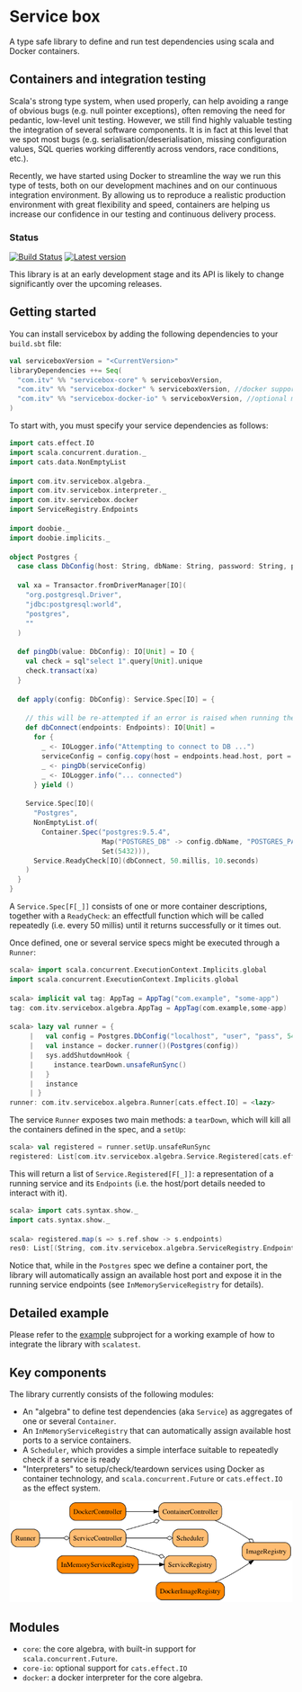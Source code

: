# Service box

A type safe library to define and run test dependencies using scala and Docker containers.

## Containers and integration testing

Scala's strong type system, when used properly, can help avoiding a range of obvious bugs 
(e.g. null pointer exceptions), often removing the need for pedantic, low-level unit testing. 
However, we still find highly valuable testing the integration of several software 
components. It is in fact at this level that we spot most bugs (e.g. serialisation/deserialisation, 
missing configuration values, SQL queries working differently across vendors, race conditions, etc.).

Recently, we have started using Docker to streamline the way we run this type of tests, both on
our development machines and on our continuous integration environment. 
By allowing us to reproduce a realistic production environment with great flexibility and speed, containers
are helping us increase our confidence in our testing and continuous delivery process.

### Status

[![Build Status](https://travis-ci.org/ITV/servicebox.svg?branch=master)](https://travis-ci.org/ITV/servicebox)
[![Latest version](https://index.scala-lang.org/itv/servicebox/servicebox-core/latest.svg?color=orange&v=1)](https://index.scala-lang.org/itv/servicebox/servicebox-core)

This library is at an early development stage and its API is likely to change significantly over the upcoming releases.

## Getting started

You can install servicebox by adding the following dependencies to your `build.sbt` file:

```scala
val serviceboxVersion = "<CurrentVersion>"
libraryDependencies ++= Seq(
  "com.itv" %% "servicebox-core" % serviceboxVersion,
  "com.itv" %% "servicebox-docker" % serviceboxVersion, //docker support
  "com.itv" %% "servicebox-docker-io" % serviceboxVersion, //optional module to use `cats.effect.IO` instead of `scala.concurrent.Future`
)
```

To start with, you must specify your service dependencies as follows:

```scala
import cats.effect.IO
import scala.concurrent.duration._
import cats.data.NonEmptyList

import com.itv.servicebox.algebra._
import com.itv.servicebox.interpreter._
import com.itv.servicebox.docker
import ServiceRegistry.Endpoints

import doobie._
import doobie.implicits._

object Postgres {
  case class DbConfig(host: String, dbName: String, password: String, port: Int)
  
  val xa = Transactor.fromDriverManager[IO](
    "org.postgresql.Driver", 
    "jdbc:postgresql:world",
    "postgres",
    "" 
  )
  
  def pingDb(value: DbConfig): IO[Unit] = IO {
    val check = sql"select 1".query[Unit].unique
    check.transact(xa)
  }

  def apply(config: DbConfig): Service.Spec[IO] = {

    // this will be re-attempted if an error is raised when running the query
    def dbConnect(endpoints: Endpoints): IO[Unit] =
      for {
        _ <- IOLogger.info("Attempting to connect to DB ...")
        serviceConfig = config.copy(host = endpoints.head.host, port = endpoints.head.port)
        _ <- pingDb(serviceConfig)
        _ <- IOLogger.info("... connected")
      } yield ()

    Service.Spec[IO](
      "Postgres",
      NonEmptyList.of(
        Container.Spec("postgres:9.5.4",
                       Map("POSTGRES_DB" -> config.dbName, "POSTGRES_PASSWORD" -> config.password),
                       Set(5432))),
      Service.ReadyCheck[IO](dbConnect, 50.millis, 10.seconds)
    )
  }
}
```

A `Service.Spec[F[_]]` consists of one or more container descriptions, together with a `ReadyCheck`: an effectfull function
which will be called repeatedly (i.e. every 50 millis) until it returns successfully or it times out.

Once defined, one or several service specs might be executed through a `Runner`:

```scala
scala> import scala.concurrent.ExecutionContext.Implicits.global
import scala.concurrent.ExecutionContext.Implicits.global

scala> implicit val tag: AppTag = AppTag("com.example", "some-app")
tag: com.itv.servicebox.algebra.AppTag = AppTag(com.example,some-app)

scala> lazy val runner = {
     |   val config = Postgres.DbConfig("localhost", "user", "pass", 5432)
     |   val instance = docker.runner()(Postgres(config))
     |   sys.addShutdownHook {
     |     instance.tearDown.unsafeRunSync()
     |   }
     |   instance
     | }
runner: com.itv.servicebox.algebra.Runner[cats.effect.IO] = <lazy>
```

The service `Runner` exposes two main methods: a `tearDown`, which will kill all the containers
defined in the spec, and a `setUp`:

```scala
scala> val registered = runner.setUp.unsafeRunSync
registered: List[com.itv.servicebox.algebra.Service.Registered[cats.effect.IO]] = List(Registered(Postgres,NonEmptyList(Registered(Ref(com.example/some-app/Postgres/postgres:9.5.4),postgres:9.5.4,Map(POSTGRES_DB -> user, POSTGRES_PASSWORD -> pass),Set((49162,5432)))),NonEmptyList(Location(127.0.0.1,49162)),ReadyCheck(Postgres$$$Lambda$6129/1625766714@32f99460,50 milliseconds,10 seconds,None)))
```

This will return a list of `Service.Registered[F[_]]`: a representation of
a running service and its `Endpoints` (i.e. the host/port details needed to interact with it).

```scala
scala> import cats.syntax.show._
import cats.syntax.show._

scala> registered.map(s => s.ref.show -> s.endpoints)
res0: List[(String, com.itv.servicebox.algebra.ServiceRegistry.Endpoints)] = List((com.example/some-app/Postgres,NonEmptyList(Location(127.0.0.1,49162))))
```

Notice that, while in the `Postgres` spec we define a container port, the library will automatically assign 
an available host port and expose it in the running service endpoints (see `InMemoryServiceRegistry` for details).

## Detailed example

Please refer to the [example](example) subproject for a working example of how to integrate the library
with `scalatest`.


## Key components

The library currently consists of the following modules:

- An "algebra" to define test dependencies (aka `Service`) as aggregates of one or several `Container`.
- An `InMemoryServiceRegistry` that can automatically assign available host ports to a service containers.
- A `Scheduler`, which provides a simple interface suitable to repeatedly check if a service is ready
- "Interpreters" to setup/check/teardown services using Docker as container technology, and `scala.concurrent.Future` or `cats.effect.IO`
as the effect system.

![Component diagram](docs/modules.png)

## Modules

- `core`: the core algebra, with built-in support for `scala.concurrent.Future`.
- `core-io`: optional support for `cats.effect.IO`
- `docker`: a docker interpreter for the core algebra.
